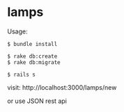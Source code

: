 # lamps

Usage:

```
$ bundle install

$ rake db:create
$ rake db:migrate

$ rails s
```
visit: http://localhost:3000/lamps/new

or use JSON rest api
